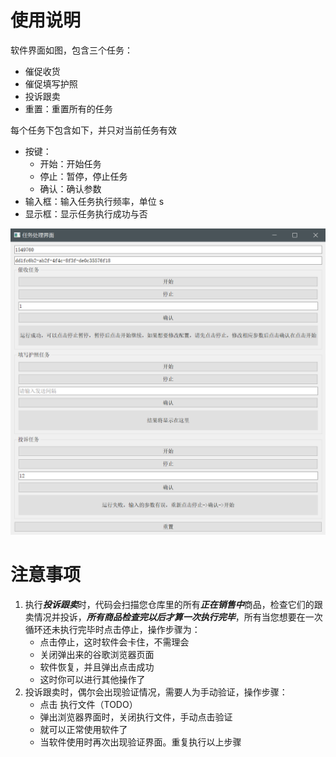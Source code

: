 # 使用说明

软件界面如图，包含三个任务：

* 催促收货
* 催促填写护照
* 投诉跟卖
* 重置：重置所有的任务

每个任务下包含如下，并只对当前任务有效

* 按键：
  * 开始：开始任务
  * 停止：暂停，停止任务
  * 确认：确认参数
* 输入框：输入任务执行频率，单位 s
* 显示框：显示任务执行成功与否

![1705723322886](image/readme/1705723322886.png)


# 注意事项

1. 执行***投诉跟卖***时，代码会扫描您仓库里的所有***正在销售中***商品，检查它们的跟卖情况并投诉，***所有商品检查完以后才算一次执行完毕***，所有当您想要在一次循环还未执行完毕时点击停止，操作步骤为：
   * 点击停止，这时软件会卡住，不需理会
   * 关闭弹出来的谷歌浏览器页面
   * 软件恢复，并且弹出点击成功
   * 这时你可以进行其他操作了
2. 投诉跟卖时，偶尔会出现验证情况，需要人为手动验证，操作步骤：
   * 点击 执行文件（TODO）
   * 弹出浏览器界面时，关闭执行文件，手动点击验证
   * 就可以正常使用软件了
   * 当软件使用时再次出现验证界面。重复执行以上步骤

